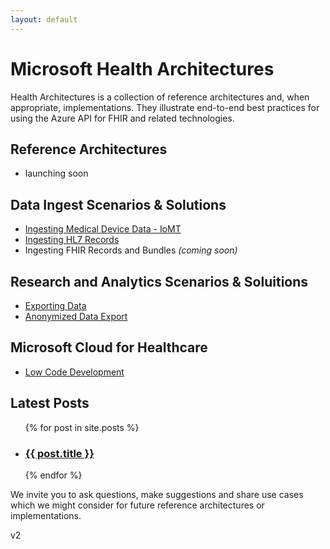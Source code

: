 ```yaml
---
layout: default
---
```


# Microsoft Health Architectures 
Health Architectures is a collection of reference architectures and, when appropriate, implementations. They illustrate end-to-end best practices for using the Azure API for FHIR and related technologies.  

## Reference Architectures 
- launching soon 

## Data Ingest Scenarios & Solutions 
- [Ingesting Medical Device Data - IoMT](https://github.com/microsoft/health-architectures/tree/master/Internet-Of-Things-IoT/IoMT-FHIR-Connector-for_Azure)
- [Ingesting HL7 Records](https://github.com/microsoft/health-architectures/tree/master/HL7Conversion)
- Ingesting FHIR Records and Bundles *(coming soon)* 

## Research and Analytics Scenarios & Soluitions   
- [Exporting Data](https://github.com/microsoft/health-architectures/tree/master/Research-and-Analytics/FHIRExportQuickstart)
- [Anonymized Data Export](https://github.com/microsoft/health-architectures/tree/master/Research-and-Analytics/FHIRExportwithAnonymization)

## Microsoft Cloud for Healthcare  
 - [Low Code Development](https://github.com/microsoft/health-architectures/tree/master/Low-Code) 


<h2>Latest Posts</h2>


<ul>
  {% for post in site.posts %}
    <li>
      <h3><a href="{{ post.url| absolute_url }}">{{ post.title }}</a></h3>
    </li>
  {% endfor %}
</ul>



We invite you to ask questions, make suggestions and share use cases which we might consider for future reference architectures or implementations.

v2